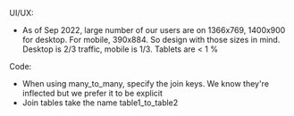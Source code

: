 UI/UX:
* As of Sep 2022, large number of our users are on 1366x769, 1400x900 for desktop.
For mobile, 390x884.  So design with those sizes in mind. Desktop is 2/3 traffic,
mobile is 1/3. Tablets are < 1 %

Code:
* When using many_to_many, specify the join keys. We know they're inflected
but we prefer it to be explicit
* Join tables take the name table1_to_table2


